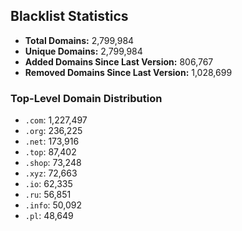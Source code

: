 ## Blacklist Statistics

- **Total Domains:** 2,799,984
- **Unique Domains:** 2,799,984
- **Added Domains Since Last Version:** 806,767
- **Removed Domains Since Last Version:** 1,028,699

### Top-Level Domain Distribution

-  `.com`: 1,227,497
-  `.org`: 236,225
-  `.net`: 173,916
-  `.top`: 87,402
-  `.shop`: 73,248
-  `.xyz`: 72,663
-  `.io`: 62,335
-  `.ru`: 56,851
-  `.info`: 50,092
-  `.pl`: 48,649
